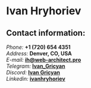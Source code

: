 # Ivan Hryhoriev

## Contact information:

_Phone:_        **+1 (720) 654 4351** \
_Address:_      **Denver, CO, USA**  \
_E-mail:_       **ih@web-architect.pro** \
_Telegram:_     **[Ivan_Gricyan](@Jan_Grycan)** \
_Discord:_      **[Ivan Gricyan](https://discordapp.com/users/728380730018889869/)** \
_Linkedin:_     **[ivanhryhoriev](https://www.linkedin.com/in/ivanhryhoriev/)**